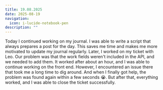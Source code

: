 ```yaml
---
title: 19.08.2025
date: 2025-08-19
navigation:
  icon: i-lucide-notebook-pen
description: ""
---
```


Today I continued working on my journal. I was able to write a script that always prepares a post for the day. This saves me time and makes me more motivated to update my journal regularly. Later, I worked on my ticket with Leo. Our problem was that the work fields weren't included in the API, and we needed to add them. It worked after about an hour, and I was able to continue working on the front end. However, I encountered an issue there that took me a long time to dig around. And when I finally got help, the problem was found again within a few seconds 😭. But after that, everything worked, and I was able to close the ticket successfully.